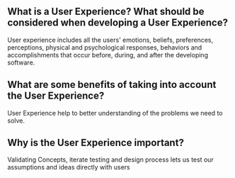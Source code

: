 
## What is a User Experience? What should be considered when developing a User Experience?
User experience includes all the users' emotions, beliefs, preferences, perceptions, physical and psychological responses, behaviors and accomplishments that occur before, during, and after the developing software.

## What are some benefits of taking into account the User Experience?
User Experience help to better understanding of the problems we need to solve. 

## Why is the User Experience important?
Validating Concepts, iterate testing and design process lets us test our assumptions and ideas directly with users